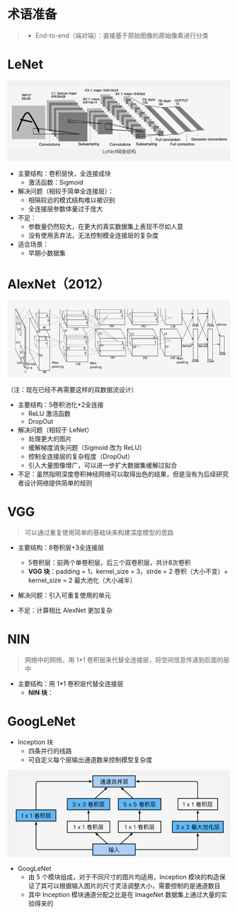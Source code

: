 

# 术语准备

> - End-to-end（端对端）：直接基于原始图像的原始像素进行分类



# LeNet

![LeNet](.\images\LeNet.PNG)

- 主要结构：卷积层快，全连接成块
  - 激活函数：Sigmoid
- 解决问题（相较于简单全连接层）：
  - 相隔较远的模式结构难以被识别
  - 全连接层参数体量过于庞大
- 不足：
  - 参数量仍然较大，在更大的真实数据集上表现不尽如人意
  - 没有使用丢弃法，无法控制模全连接层的复杂度
- 适合场景：
  - 早期小数据集



# AlexNet（2012）

![AlexNet](./images/AlexNet.PNG)

（注：现在已经不再需要这样的双数据流设计）

- 主要结构：5卷积池化+2全连接
  - ReLU 激活函数
  - DropOut
- 解决问题（相较于 LeNet）
  - 处理更大的图片
  - 缓解梯度消失问题（Sigmoid 改为 ReLU）
  - 控制全连接层的复杂程度（DropOut）
  - 引入大量图像增广，可以进一步扩大数据集缓解过拟合
- 不足：虽然指明深度卷积神经网络可以取得出色的结果，但是没有为后续研究者设计网络提供简单的规则



# VGG

> 可以通过重复使用简单的基础块来构建深度模型的思路

- 主要结构：8卷积层+3全连接层
  - 5卷积层：前两个单卷积层，后三个双卷积层，共计8次卷积
  - **VGG 块**：padding = 1，kernel_size = 3，strde = 2 卷积（大小不变）+ kernel_size = 2 最大池化（大小减半）

- 解决问题：引入可重复使用的单元
- 不足：计算相比 AlexNet 更加复杂



# NIN

> 网络中的网络，用 1*1 卷积层来代替全连接层，将空间信息传递到后面的层中

- 主要结构：用 1*1 卷积层代替全连接层
  - **NIN 块**：



# GoogLeNet

- Inception 块  
  - 四条并行的线路
  - 可自定义每个层输出通道数来控制模型复杂度

![](images/Inception.PNG)


- GoogLeNet
  - 由 5 个模块组成，对于不同尺寸的图片均适用，Inception 模块的构造保证了其可以根据输入图片的尺寸灵活调整大小，需要控制的是通道数目
  - 其中 Inception 模块通道分配之比是在 ImageNet 数据集上通过大量的实验得来的
